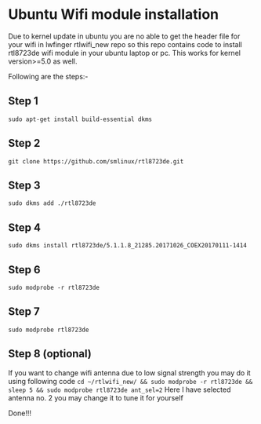 # Ubuntu Wifi module installation
Due to kernel update in ubuntu you are no able to get the header file for your wifi in lwfinger rtlwifi_new repo so this repo contains code to install rtl8723de wifi module in your ubuntu laptop or pc. This works for kernel version>=5.0 as well.

Following are the steps:-

## Step 1
``sudo apt-get install build-essential dkms``

## Step 2
``git clone https://github.com/smlinux/rtl8723de.git``

## Step 3
``sudo dkms add ./rtl8723de``

## Step 4
``sudo dkms install rtl8723de/5.1.1.8_21285.20171026_COEX20170111-1414``

## Step 6
``sudo modprobe -r rtl8723de``

## Step 7
``sudo modprobe rtl8723de``

## Step 8 (optional)
If you want to change wifi antenna due to low signal strength you may do it using following code
``cd ~/rtlwifi_new/ && sudo modprobe -r rtl8723de && sleep 5 && sudo modprobe rtl8723de ant_sel=2``
Here I have selected antenna no. 2 you may change it to tune it for yourself

Done!!!
